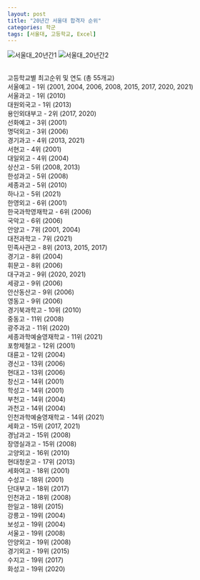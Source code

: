 ```yaml
---
layout: post
title: "20년간 서울대 합격자 순위"
categories: 학군
tags: [서울대, 고등학교, Excel]
---
```


![서울대_20년간1](https://user-images.githubusercontent.com/43463898/146757183-66d807d9-8ac6-448a-acc2-34602d578d05.png)
![서울대_20년간2](https://user-images.githubusercontent.com/43463898/146757198-00faa9d3-faf3-4263-b143-f013ede8fcba.png)

<br>
고등학교별 최고순위 및 연도 (총 55개교)
<br>
서울예고 - 1위 (2001, 2004, 2006, 2008, 2015, 2017, 2020, 2021)
<br>
서울과고 - 1위 (2010)
<br>
대원외국고 - 1위 (2013)
<br>
용인외대부고 - 2위 (2017, 2020)
<br>
선화예고 - 3위 (2001)
<br>
명덕외고 - 3위 (2006)
<br>
경기과고 - 4위 (2013, 2021)
<br>
서현고 - 4위 (2001)
<br>
대일외고 - 4위 (2004)
<br>
상산고 - 5위 (2008, 2013)
<br>
한성과고 - 5위 (2008)
<br>
세종과고 - 5위 (2010)
<br>
하나고 - 5위 (2021)
<br>
한영외고 - 6위 (2001)
<br>
한국과학영재학교 - 6위 (2006)
<br>
국악고 - 6위 (2006)
<br>
안양고 - 7위 (2001, 2004)
<br>
대전과학고 - 7위 (2021)
<br>
민족사관고 - 8위 (2013, 2015, 2017)
<br>
경기고 - 8위 (2004)
<br>
휘문고 - 8위 (2006)
<br>
대구과고 - 9위 (2020, 2021)
<br>
세광고 - 9위 (2006)
<br>
안산동산고 - 9위 (2006)
<br>
영동고 - 9위 (2006)
<br>
경기북과학고 - 10위 (2010)
<br>
중동고 - 11위 (2008)
<br>
광주과고 - 11위 (2020)
<br>
세종과학예술영재학교 - 11위 (2021)
<br>
포항제철고 - 12위 (2001)
<br>
대륜고 - 12위 (2004)
<br>
경신고 - 13위 (2006)
<br>
현대고 - 13위 (2006)
<br>
창신고 - 14위 (2001)
<br>
학성고 - 14위 (2001)
<br>
부천고 - 14위 (2004)
<br>
과천고 - 14위 (2004)
<br>
인천과학예술영재학교 - 14위 (2021)
<br>
세화고 - 15위 (2017, 2021)
<br>
경남과고 - 15위 (2008)
<br>
장영실과고 - 15위 (2008)
<br>
고양외고 - 16위 (2010)
<br>
현대청운고 - 17위 (2013)
<br>
세화여고 - 18위 (2001)
<br>
수성고 - 18위 (2001)
<br>
단대부고 - 18위 (2017)
<br>
인천과고 - 18위 (2008)
<br>
한일고 - 18위 (2015)
<br>
강릉고 - 19위 (2004)
<br>
보성고 - 19위 (2004)
<br>
서울고 - 19위 (2008)
<br>
안양외고 - 19위 (2008)
<br>
경기외고 - 19위 (2015)
<br>
수지고 - 19위 (2017)
<br>
화성고 - 19위 (2020)
<br>
